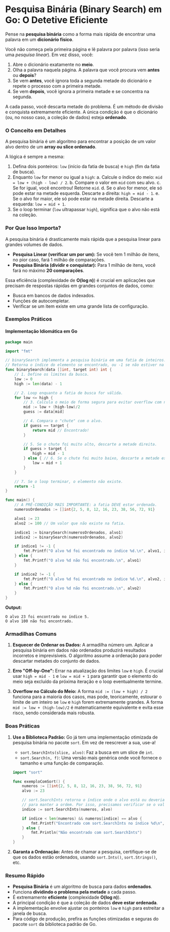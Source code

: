 # Pesquisa Binária (Binary Search) em Go: O Detetive Eficiente

Pense na **pesquisa binária** como a forma mais rápida de encontrar uma palavra em um **dicionário físico**.

Você não começa pela primeira página e lê palavra por palavra (isso seria uma *pesquisa linear*). Em vez disso, você:
1.  Abre o dicionário exatamente no **meio**.
2.  Olha a palavra naquela página. A palavra que você procura vem **antes** ou **depois**?
3.  Se vem **antes**, você ignora toda a segunda metade do dicionário e repete o processo com a primeira metade.
4.  Se vem **depois**, você ignora a primeira metade e se concentra na segunda.

A cada passo, você descarta metade do problema. É um método de divisão e conquista extremamente eficiente. A única condição é que o dicionário (ou, no nosso caso, a coleção de dados) esteja **ordenado**.

### O Conceito em Detalhes

A pesquisa binária é um algoritmo para encontrar a posição de um valor alvo dentro de um **array ou slice ordenado**.

A lógica é sempre a mesma:
1.  Defina dois ponteiros: `low` (início da fatia de busca) e `high` (fim da fatia de busca).
2.  Enquanto `low` for menor ou igual a `high`:
    a. Calcule o índice do meio: `mid = low + (high - low) / 2`.
    b. Compare o valor em `mid` com seu alvo.
    c. Se for igual, você encontrou! Retorne `mid`.
    d. Se o alvo for menor, ele só pode estar na metade esquerda. Descarte a direita: `high = mid - 1`.
    e. Se o alvo for maior, ele só pode estar na metade direita. Descarte a esquerda: `low = mid + 1`.
3.  Se o loop terminar (`low` ultrapassar `high`), significa que o alvo não está na coleção.

### Por Que Isso Importa?

A pesquisa binária é drasticamente mais rápida que a pesquisa linear para grandes volumes de dados.

*   **Pesquisa Linear (verificar um por um):** Se você tem 1 milhão de itens, no pior caso, fará 1 milhão de comparações.
*   **Pesquisa Binária (dividir e conquistar):** Para 1 milhão de itens, você fará no máximo **20 comparações**.

Essa eficiência (complexidade de **O(log n)**) é crucial em aplicações que precisam de respostas rápidas em grandes conjuntos de dados, como:
*   Busca em bancos de dados indexados.
*   Funções de autocompletar.
*   Verificar se um item existe em uma grande lista de configuração.

### Exemplos Práticos

#### Implementação Idiomática em Go

```go
package main

import "fmt"

// binarySearch implementa a pesquisa binária em uma fatia de inteiros.
// Retorna o índice do elemento se encontrado, ou -1 se não estiver na fatia.
func binarySearch(data []int, target int) int {
    // 1. Define os limites da busca.
    low := 0
    high := len(data) - 1

    // 2. Loop enquanto a fatia de busca for válida.
    for low <= high {
        // 3. Calcula o meio de forma segura para evitar overflow com números gigantes.
        mid := low + (high-low)/2
        guess := data[mid]

        // 4. Compara o "chute" com o alvo.
        if guess == target {
            return mid // Encontrado!
        }

        // 5. Se o chute foi muito alto, descarte a metade direita.
        if guess > target {
            high = mid - 1
        } else { // 6. Se o chute foi muito baixo, descarte a metade esquerda.
            low = mid + 1
        }
    }

    // 7. Se o loop terminar, o elemento não existe.
    return -1
}

func main() {
    // A PRÉ-CONDIÇÃO MAIS IMPORTANTE: a fatia DEVE estar ordenada.
    numerosOrdenados := []int{2, 5, 8, 12, 16, 23, 38, 56, 72, 91}

    alvo1 := 23
    alvo2 := 100 // Um valor que não existe na fatia.

    indice1 := binarySearch(numerosOrdenados, alvo1)
    indice2 := binarySearch(numerosOrdenados, alvo2)

    if indice1 != -1 {
        fmt.Printf("O alvo %d foi encontrado no índice %d.\n", alvo1, indice1)
    } else {
        fmt.Printf("O alvo %d não foi encontrado.\n", alvo1)
    }

    if indice2 != -1 {
        fmt.Printf("O alvo %d foi encontrado no índice %d.\n", alvo2, indice2)
    } else {
        fmt.Printf("O alvo %d não foi encontrado.\n", alvo2)
    }
}
```
**Output:**
```
O alvo 23 foi encontrado no índice 5.
O alvo 100 não foi encontrado.
```

### Armadilhas Comuns

1.  **Esquecer de Ordenar os Dados:** A armadilha número um. Aplicar a pesquisa binária em dados não ordenados produzirá resultados incorretos e imprevisíveis. O algoritmo assume a ordenação para poder descartar metades do conjunto de dados.

2.  **Erro "Off-by-One":** Errar na atualização dos limites `low` e `high`. É crucial usar `high = mid - 1` e `low = mid + 1` para garantir que o elemento do meio seja excluído da próxima iteração e o loop eventualmente termine.

3.  **Overflow no Cálculo do Meio:** A forma `mid := (low + high) / 2` funciona para a maioria dos casos, mas pode, teoricamente, estourar o limite de um inteiro se `low` e `high` forem extremamente grandes. A forma `mid := low + (high-low)/2` é matematicamente equivalente e evita esse risco, sendo considerada mais robusta.

### Boas Práticas

1.  **Use a Biblioteca Padrão:** Go já tem uma implementação otimizada de pesquisa binária no pacote `sort`. Em vez de reescrever a sua, use-a!
    *   `sort.SearchInts(slice, alvo)`: Faz a busca em um slice de `int`.
    *   `sort.Search(n, f)`: Uma versão mais genérica onde você fornece o tamanho e uma função de comparação.

    ```go
    import "sort"

    func exemploComSort() {
        numeros := []int{2, 5, 8, 12, 16, 23, 38, 56, 72, 91}
        alvo := 23

        // sort.SearchInts retorna o índice onde o alvo está ou deveria ser inserido
        // para manter a ordem. Por isso, precisamos verificar se o valor no índice é o alvo.
        indice := sort.SearchInts(numeros, alvo)

        if indice < len(numeros) && numeros[indice] == alvo {
            fmt.Printf("Encontrado com sort.SearchInts no índice %d\n", indice)
        } else {
            fmt.Println("Não encontrado com sort.SearchInts")
        }
    }
    ```

2.  **Garanta a Ordenação:** Antes de chamar a pesquisa, certifique-se de que os dados estão ordenados, usando `sort.Ints()`, `sort.Strings()`, etc.

### Resumo Rápido

*   **Pesquisa Binária** é um algoritmo de busca para dados **ordenados**.
*   Funciona **dividindo o problema pela metade** a cada passo.
*   É extremamente **eficiente** (complexidade **O(log n)**).
*   A principal condição é que a coleção de dados **deve estar ordenada**.
*   A implementação envolve ajustar os ponteiros `low` e `high` para estreitar a janela de busca.
*   Para código de produção, prefira as funções otimizadas e seguras do pacote `sort` da biblioteca padrão de Go.
